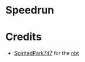 # Speedrun

# Credits

* [SpiritedPark747](https://www.nbt-data.com/profile?id=3196) for the [nbt](https://www.nbt-data.com/creation?id=35)
